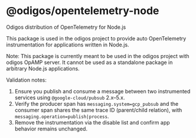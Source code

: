 # @odigos/opentelemetry-node

Odigos distribution of OpenTelemetry for Node.js

This package is used in the odigos project to provide auto OpenTelemetry instrumentation for applications written in Node.js.

Note: This package is currently meant to be used in the odigos project with odigos OpAMP server. It cannot be used as a standalone package in arbitrary Node.js applications.

Validation notes:

1. Ensure you publish and consume a message between two instrumented services using `@google-cloud/pubsub` 2.x–5.x.
2. Verify the producer span has `messaging.system=gcp_pubsub` and the consumer span shares the same trace ID (parent/child relation), with `messaging.operation=publish|process`.
3. Remove the instrumentation via the disable list and confirm app behavior remains unchanged.

